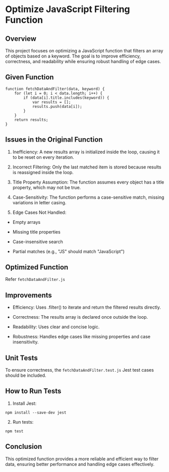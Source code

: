 # Optimize JavaScript Filtering Function

## Overview

 This project focuses on optimizing a JavaScript function that filters an array of objects based on a keyword. The goal is to improve efficiency, correctness, and readability while ensuring robust handling of edge cases.

## Given Function

```
function fetchDataAndFilter(data, keyword) {
    for (let i = 0; i < data.length; i++) {
        if (data[i].title.includes(keyword)) {
            var results = [];
            results.push(data[i]);
        }
    }
    return results;
}
```

## Issues in the Original Function

1. Inefficiency: A new results array is initialized inside the loop, causing it to be reset on every iteration.

2. Incorrect Filtering: Only the last matched item is stored because results is reassigned inside the loop.

3. Title Property Assumption: The function assumes every object has a title property, which may not be true.

4. Case-Sensitivity: The function performs a case-sensitive match, missing variations in letter casing.

5. Edge Cases Not Handled:

  * Empty arrays

  * Missing title properties

  * Case-insensitive search

  * Partial matches (e.g., "JS" should match "JavaScript")


## Optimized Function
Refer `fetchDataAndFilter.js `

## Improvements

* Efficiency: Uses .filter() to iterate and return the filtered results directly.

* Correctness: The results array is declared once outside the loop.

* Readability: Uses clear and concise logic.

* Robustness: Handles edge cases like missing properties and case insensitivity.

## Unit Tests

To ensure correctness, the `fetchDataAndFilter.test.js` Jest test cases should be included.

## How to Run Tests

1. Install Jest:

```
npm install --save-dev jest
```

2. Run tests:

```
npm test
```

## Conclusion

This optimized function provides a more reliable and efficient way to filter data, ensuring better performance and handling edge cases effectively.

